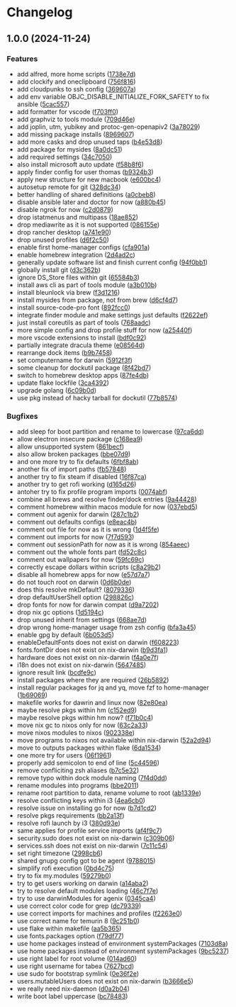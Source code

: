 # Changelog

## 1.0.0 (2024-11-24)


### Features

* add alfred, more home scripts ([1738e7d](https://github.com/tboerger/darwin-config/commit/1738e7de6fba345de0dfdd25009d6ac002f65cd7))
* add clockify and oneclipboard ([756f816](https://github.com/tboerger/darwin-config/commit/756f816ed09cecf4944117ca19add203dea6b5b7))
* add cloudpunks to ssh config ([369607a](https://github.com/tboerger/darwin-config/commit/369607ae6ca155bce6973de3a28050d095e8c19e))
* add env variable OBJC_DISABLE_INITIALIZE_FORK_SAFETY to fix ansible ([5cac557](https://github.com/tboerger/darwin-config/commit/5cac557714a448baf7b512fad2d0385885ab4eae))
* add formatter for vscode ([f703ff0](https://github.com/tboerger/darwin-config/commit/f703ff0ebafa2c2ea4f69428b5874f0b9109e2eb))
* add graphviz to tools module ([709d46e](https://github.com/tboerger/darwin-config/commit/709d46e53959791e36c690437de840623f3f75dc))
* add joplin, utm, yubikey and protoc-gen-openapiv2 ([3a78029](https://github.com/tboerger/darwin-config/commit/3a7802909ff1f128f326a366c294dd1fa62f1725))
* add missing package installs ([8969607](https://github.com/tboerger/darwin-config/commit/8969607694f711f566cad7869a1dd7571136246d))
* add more casks and drop unused taps ([b4e53d8](https://github.com/tboerger/darwin-config/commit/b4e53d82bd0d31839b8d75d91a7bec3f321a5329))
* add package for mysides ([8a0dc51](https://github.com/tboerger/darwin-config/commit/8a0dc5165a75134b9fc78c801c38e708f7ea26e6))
* add required settings ([34c7050](https://github.com/tboerger/darwin-config/commit/34c70504d894a89d81cd73635e596e768d3341a6))
* also install microsoft auto update ([f58b8f6](https://github.com/tboerger/darwin-config/commit/f58b8f64191926c488c0f09b831a5d70cc4a5228))
* apply finder config for user thomas ([b9324b3](https://github.com/tboerger/darwin-config/commit/b9324b3ecfe630857a1ff3ea3d756b9e2ae63301))
* apply new structure for new macbook ([e600bc4](https://github.com/tboerger/darwin-config/commit/e600bc4f55995ebadf6c5aae146f838f562c558b))
* autosetup remote for git ([328dc34](https://github.com/tboerger/darwin-config/commit/328dc34898a640f41fb8e3dd666920db43f040fc))
* better handling of shared definitions ([a0cbeb8](https://github.com/tboerger/darwin-config/commit/a0cbeb8afed8b6d1057090f4371a7895b51d0ebc))
* disable ansible later and doctor for now ([a880b45](https://github.com/tboerger/darwin-config/commit/a880b45073a8d898eb5cd2429a60458e659362a0))
* disable ngrok for now ([c2d0879](https://github.com/tboerger/darwin-config/commit/c2d0879a195cce40f71f07b7a49d31e51b9df008))
* drop istatmenus and multipass ([18ae852](https://github.com/tboerger/darwin-config/commit/18ae8526f5c72267f41ea14cbc1b086c06f31cb4))
* drop mediawrite as it is not supported ([086155e](https://github.com/tboerger/darwin-config/commit/086155e7dc9aa19392baf1d2ff23bf6f14821e0b))
* drop rancher desktop ([a741e90](https://github.com/tboerger/darwin-config/commit/a741e90f829f8f0c8004fb47cb9f8c27e33b9532))
* drop unused profiles ([d6f2c50](https://github.com/tboerger/darwin-config/commit/d6f2c505538023bb05b29fe1402bfc4fc89cbccf))
* enable first home-manager configs ([cfa901a](https://github.com/tboerger/darwin-config/commit/cfa901a630c80bc9f2a8542d53f9436168dc4771))
* enable homebrew integration ([2d4ad2c](https://github.com/tboerger/darwin-config/commit/2d4ad2c47b7046f76631d9cf5a7fb2c43647b0ae))
* generally update software list and finish current config ([94f0bb1](https://github.com/tboerger/darwin-config/commit/94f0bb11b31ae417c7799cdf04fa0a12a2f89f86))
* globally install git ([d3c362b](https://github.com/tboerger/darwin-config/commit/d3c362be52874dd0777c08da016b14271e172175))
* ignore DS_Store files within git ([65584b3](https://github.com/tboerger/darwin-config/commit/65584b3f9f6692fd3ced9522ad6362a0f38d4617))
* install aws cli as part of tools module ([a3b010b](https://github.com/tboerger/darwin-config/commit/a3b010b7787809b5e616c781e812be0bc829b450))
* install bleunlock via brew ([f3d1216](https://github.com/tboerger/darwin-config/commit/f3d12166bbeab748572ac3fe2fbcf0dba97b43c6))
* install mysides from package, not from brew ([d6cf4d7](https://github.com/tboerger/darwin-config/commit/d6cf4d764679970525c619260a54e23cb7d7b673))
* install source-code-pro font ([892fcc0](https://github.com/tboerger/darwin-config/commit/892fcc05e69d066c50353ae981ae801fa53d6f42))
* integrate finder module and make settings just defaults ([f2622ef](https://github.com/tboerger/darwin-config/commit/f2622efeb79f6c51cbfe743c8aaba3a1d8abf1e7))
* just install coreutils as part of tools ([768aadc](https://github.com/tboerger/darwin-config/commit/768aadcedf4e7b3c499fc2654a033e6756db0142))
* more simple config and drop profile stuff for now ([a25440f](https://github.com/tboerger/darwin-config/commit/a25440f25fec9981c390a5e616e30d364450b81f))
* more vscode extensions to install ([bdf0c92](https://github.com/tboerger/darwin-config/commit/bdf0c92d68d42a419b01c53598ec4ff1ce92d12a))
* partially integrate dracula theme ([e08564d](https://github.com/tboerger/darwin-config/commit/e08564d01dc43067a5361de1a1cb14c7d04265c7))
* rearrange dock items ([b9b7458](https://github.com/tboerger/darwin-config/commit/b9b7458202306348fc965cc86ab87aa4bcf88ffe))
* set computername for darwin ([5912f3f](https://github.com/tboerger/darwin-config/commit/5912f3fc8b0205107e3abdda0f124f138baec66a))
* some cleanup for dockutil package ([8f42bd7](https://github.com/tboerger/darwin-config/commit/8f42bd713b5335be8f7d69c18365c8b698fe2fe1))
* switch to homebrew desktop apps ([87fe4db](https://github.com/tboerger/darwin-config/commit/87fe4dba95cbc9198d5fdc3bbeebb5aade78a9dd))
* update flake lockfile ([3ca4392](https://github.com/tboerger/darwin-config/commit/3ca43929ee6463798ec15351d6540ad929503004))
* upgrade golang ([6c09b0d](https://github.com/tboerger/darwin-config/commit/6c09b0d355ae35bb94f532d4b25349010a798f22))
* use pkg instead of hacky tarball for dockutil ([77b8574](https://github.com/tboerger/darwin-config/commit/77b857498066bcffd04bf1b749f02e87c7da02be))


### Bugfixes

* add sleep for boot partition and rename to lowercase ([97ca6dd](https://github.com/tboerger/darwin-config/commit/97ca6dd3bae65d7764cedd3c18b6fd79a627070a))
* allow electron insecure package ([c168ea9](https://github.com/tboerger/darwin-config/commit/c168ea93e3c8acd8cb38d3da2a5d1fdb907acc64))
* allow unsupported system ([861becf](https://github.com/tboerger/darwin-config/commit/861becfca09d3c2efddd8691d305357254c1fbdb))
* also allow broken packages ([bbe07d9](https://github.com/tboerger/darwin-config/commit/bbe07d9158eb5fb9630add3aef2b40d20555f823))
* and one more try to fix defaults ([6fbf8ab](https://github.com/tboerger/darwin-config/commit/6fbf8aba30a212194f337460327104b54b276f1d))
* another fix of import paths ([fb57848](https://github.com/tboerger/darwin-config/commit/fb5784813205b375d89020998ac9b5296e26a331))
* another try to fix steam if disabled ([16f87ca](https://github.com/tboerger/darwin-config/commit/16f87ca9175cedd84f87e8fab505966eba0c69fe))
* another try to get rofi working ([d165d26](https://github.com/tboerger/darwin-config/commit/d165d26f6c3b4ab18ee4557101390657f88ba2ef))
* antoher try to fix profile program imports ([0074abf](https://github.com/tboerger/darwin-config/commit/0074abf0a3bee55c54f1f2f5e79d485dcfed2eb9))
* combine all brews and resolve finder/dock entries ([9a44428](https://github.com/tboerger/darwin-config/commit/9a44428938bbf1f5a2c78cc6025e818d774a33f5))
* comment homebrew within macos module for now ([037ebd5](https://github.com/tboerger/darwin-config/commit/037ebd5822024fefb26132e29c31faf212f8df5d))
* comment out agenix for darwin ([287c1b2](https://github.com/tboerger/darwin-config/commit/287c1b2850c4fcb84d185a661e3dd188b40d1ba5))
* comment out defaults configs ([e8eac4b](https://github.com/tboerger/darwin-config/commit/e8eac4ba0ce424e7978b686d9cd43cec0d89c48b))
* comment out file for now as it is wrong ([1d4f5fe](https://github.com/tboerger/darwin-config/commit/1d4f5fe401379064b392ecf404db34fb18d88a53))
* comment out imports for now ([7f7d593](https://github.com/tboerger/darwin-config/commit/7f7d593ec3f9641e67d04e9d6e17b47a32998c91))
* comment out sessionPath for now as it is wrong ([854aeec](https://github.com/tboerger/darwin-config/commit/854aeecfa171cac8c8a6bca2d2fb5aa160f50a53))
* comment out the whole fonts part ([fd52c8c](https://github.com/tboerger/darwin-config/commit/fd52c8c303ae4bce0c1d8f347b20b6200ec18493))
* comment out wallpapers for now ([59fc69c](https://github.com/tboerger/darwin-config/commit/59fc69c2c10bdf500598ec98fa931c4e10fb16fa))
* correctly escape dollars within scripts ([c8a29b2](https://github.com/tboerger/darwin-config/commit/c8a29b24f7ffa2ac5ed5daed362c0503a9c432cc))
* disable all homebrew apps for now ([e57d7a7](https://github.com/tboerger/darwin-config/commit/e57d7a77a9fb14175ade124fdb62a22b8ba183cb))
* do not touch root on darwin ([0d6b0de](https://github.com/tboerger/darwin-config/commit/0d6b0deb6688cffc3063adf30466d36224a5f0a4))
* does this resolve mkDefault? ([8079336](https://github.com/tboerger/darwin-config/commit/8079336279f87b875c392595a43aac7886647ebe))
* drop defaultUserShell option ([298826c](https://github.com/tboerger/darwin-config/commit/298826c6b49d07883142c5831ba423daf89d4532))
* drop fonts for now for darwin compat ([d9a7202](https://github.com/tboerger/darwin-config/commit/d9a720219e2c24e7518b03f76198096ab0278490))
* drop nix gc options ([1d5194c](https://github.com/tboerger/darwin-config/commit/1d5194cd9e4726c1204cdd83b2e8ec6bc6a26f16))
* drop unused inherit from settings ([668ae7d](https://github.com/tboerger/darwin-config/commit/668ae7d172054c5470709be476ad607448d06fdc))
* drop wrong home-manager usage from zsh config ([bfa3a45](https://github.com/tboerger/darwin-config/commit/bfa3a45f25ee72806ca6e1a12f491018119780ce))
* enable gpg by default ([6b053d5](https://github.com/tboerger/darwin-config/commit/6b053d593ee1ce1514eca792bbe69888afb71a28))
* enableDefaultFonts does not exist on darwin ([f608223](https://github.com/tboerger/darwin-config/commit/f60822325aff33373a29725b71579a206713768c))
* fonts.fontDir does not exist on nix-darwin ([b9d3fa1](https://github.com/tboerger/darwin-config/commit/b9d3fa1c9afe2581f79c1ff6d08744876dcd7d4e))
* hardware does not exist on nix-darwin ([f4a0e7f](https://github.com/tboerger/darwin-config/commit/f4a0e7f3542c7e3c095bbfc0f325fd2b73192753))
* i18n does not exist on nix-darwin ([5647485](https://github.com/tboerger/darwin-config/commit/5647485b55e3291382ca88cb8c842ce0548e34e6))
* ignore result link ([bcdfe9c](https://github.com/tboerger/darwin-config/commit/bcdfe9cc6d07ff6daf34d925257335abb35adca3))
* install packages where they are required ([26b5892](https://github.com/tboerger/darwin-config/commit/26b58925d689d8e50a3b40fea52d29a1174b44aa))
* install regular packages for jq and yq, move fzf to home-manager ([1b69069](https://github.com/tboerger/darwin-config/commit/1b690690eff4afa337d0566bab4fa9b305dfc5c6))
* makefile works for dawrin and linux now ([82e80ea](https://github.com/tboerger/darwin-config/commit/82e80ea0da31f091e1beaf50abbdbb8ccb03f36d))
* maybe resolve pkgs within hm ([c152ed9](https://github.com/tboerger/darwin-config/commit/c152ed9abb21bf451681a568dd9366b69b66641c))
* maybe resolve pkgs within hm now? ([f71b0c4](https://github.com/tboerger/darwin-config/commit/f71b0c495feff1d5a74ba8c672972bd1ffe578c0))
* move nix gc to nixos only for now ([63c2a33](https://github.com/tboerger/darwin-config/commit/63c2a3352f3aca476addf628946a586267a9152f))
* move nixos modules to nixos ([902338e](https://github.com/tboerger/darwin-config/commit/902338eb39a43992401ea70f623416b9831e0acb))
* move programs to nixos not available within nix-darwin ([52a2d94](https://github.com/tboerger/darwin-config/commit/52a2d94a677afb904df7648d6ea0bbc39af04d37))
* move to outputs packages within flake ([6da1534](https://github.com/tboerger/darwin-config/commit/6da1534891d37bd9d61b6089b5a52479aeba7747))
* one more try for users ([06f1961](https://github.com/tboerger/darwin-config/commit/06f196158d45911b08d7386ced94933dc309c351))
* properly add semicolon to end of line ([5c44596](https://github.com/tboerger/darwin-config/commit/5c44596d8f7b4559bfc50050f05cbcecc82d3196))
* remove confliciting zsh aliases ([b7c5e32](https://github.com/tboerger/darwin-config/commit/b7c5e3286c9dab7bf2ef0ad26d6aadf19c8abec0))
* remove typo within dock module naming ([7f4d0dd](https://github.com/tboerger/darwin-config/commit/7f4d0dd87149814f455dfc8e086c438fa7b17381))
* rename modules into programs ([bbe2011](https://github.com/tboerger/darwin-config/commit/bbe201141290541479f29fdd8751f2ae1d09dafb))
* rename root partition to data, rename volume to root ([ab1339e](https://github.com/tboerger/darwin-config/commit/ab1339e03320297740d19a09506ed1512d16cec6))
* resolve conflicting keys within i3 ([4ea6cb0](https://github.com/tboerger/darwin-config/commit/4ea6cb07b4f9f77693f112283372a9bb5229e7f6))
* resolve issue on installing go for now ([b7d1cd2](https://github.com/tboerger/darwin-config/commit/b7d1cd22726d79aba5c54aa3f9c4d1dfd86ab94a))
* resolve pkgs requirements ([bb2a13f](https://github.com/tboerger/darwin-config/commit/bb2a13f987b5543efb6ba6bfefcbdbba859a7f0b))
* resolve rofi launch by i3 ([380d93e](https://github.com/tboerger/darwin-config/commit/380d93eec0d58ea3af756b21e6bbf323a165057d))
* same applies for profile service imports ([af4f9c7](https://github.com/tboerger/darwin-config/commit/af4f9c7a4a795036220d4efa8ae27734f2377cca))
* security.sudo does not exist on nix-darwin ([c309b06](https://github.com/tboerger/darwin-config/commit/c309b062c3915a00fbb2fa472163f0b18ab367b6))
* services.ssh does not exist on nix-darwin ([7c11c54](https://github.com/tboerger/darwin-config/commit/7c11c547f1642f0fbdcee96a68dedbfb6bacf884))
* set right timezone ([2998cb6](https://github.com/tboerger/darwin-config/commit/2998cb6d69a7adfa27eff3daefac572a281fa072))
* shared gnupg config got to be agent ([9788015](https://github.com/tboerger/darwin-config/commit/97880159ec6fca990a912e418646ce9a39fc21e0))
* simplify rofi execution ([0bd4c75](https://github.com/tboerger/darwin-config/commit/0bd4c750ace8ff20596b95dd3c2e193002c16132))
* try to fix my.modules ([59279b0](https://github.com/tboerger/darwin-config/commit/59279b0856b424f3208a4b915938a4c3ed84bfbf))
* try to get users working on darwin ([a14aba2](https://github.com/tboerger/darwin-config/commit/a14aba280645b61cf292b901de7546d2d1f29991))
* try to resolve default modules loading ([46c7f7e](https://github.com/tboerger/darwin-config/commit/46c7f7eaed8e0bd2a28cf68ad63ce988e6c8fc5d))
* try to use darwinModules for agenix ([0345ca4](https://github.com/tboerger/darwin-config/commit/0345ca4f65ef85629be53118f34a1cd9d4b925c8))
* use correct color code for grep ([dc79339](https://github.com/tboerger/darwin-config/commit/dc7933982cbff28fee71eecd4dabc46c640b6e63))
* use correct imports for machines and profiles ([f2263e0](https://github.com/tboerger/darwin-config/commit/f2263e01ab17226fe1214e19ccba405e3982973c))
* use correct name for temurin 8 ([9c251b0](https://github.com/tboerger/darwin-config/commit/9c251b0de24364f3b9ce3eb915dad5baa0cd80fe))
* use flake within makefile ([aa5b365](https://github.com/tboerger/darwin-config/commit/aa5b365542f760f33b98d6f0bd53df5162b18d6c))
* use fonts.packages option ([f79df77](https://github.com/tboerger/darwin-config/commit/f79df770d6d2d91e3ed6346857da844d5d7944ac))
* use home packages instead of environment systemPackages ([7103d8a](https://github.com/tboerger/darwin-config/commit/7103d8a8d09475706319fcfb462f727b3879c41d))
* use home packages instead of environment systemPackages ([9bc5237](https://github.com/tboerger/darwin-config/commit/9bc52375453bf33cd1c073fd46312fb9efd4a31b))
* use right label for root volume ([014ad60](https://github.com/tboerger/darwin-config/commit/014ad605598995774b7f0737395c84b1b863ff95))
* use right username for tabea ([7627bcd](https://github.com/tboerger/darwin-config/commit/7627bcddd862b8fbe3a1e8eef125e5bbaec03334))
* use sudo for bootstrap symlink ([0e36f2e](https://github.com/tboerger/darwin-config/commit/0e36f2ed59364fb8b7ebeb2625cecd222bcb68f7))
* users.mutableUsers does not exist on nix-darwin ([b3666e5](https://github.com/tboerger/darwin-config/commit/b3666e58d26e8ca49257e6b56073ae36dd7181f5))
* we really need nix-daemon ([d0a2b04](https://github.com/tboerger/darwin-config/commit/d0a2b0465f9ac6de354e8f98a721b27599ebe878))
* write boot label uppercase ([bc78483](https://github.com/tboerger/darwin-config/commit/bc784835dee1b82fef9826fbeca4c87eefefa2bd))
